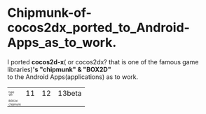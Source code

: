 Chipmunk-of-cocos2dx_ported_to_Android-Apps_as_to_work.
=============================
I ported **cocos2d-x**( or cocos2dx? that is one of the famous game libraries)**'s "chipmunk" & "BOX2D"**  
to the Android Apps(applications) as  to work.
 
<table><tr><td style="line-height:6px;font-size:6px;">type<br>ver</td><td>11</td><td>12</td><td>13beta</td></tr>
<tr><td style="line-height:6px;font-size:6px;">BOX2d</td><td> </td><td> </td><td> </td></tr>

<tr><td style="line-height:6px;font-size:6px;">chipmunk </td><td> </td><td> </td><td> </td></tr>

</pre>

  
